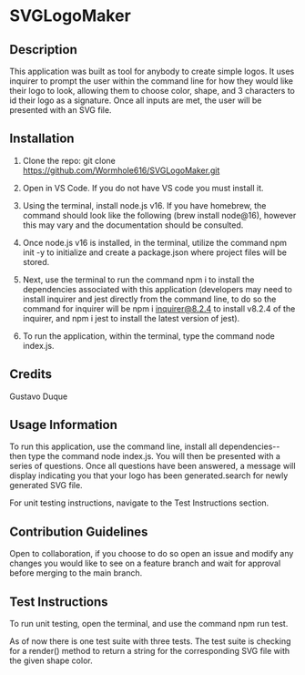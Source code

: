 # SVGLogoMaker

## Description

This application was built as tool for anybody to create simple logos. It uses inquirer to prompt the user within the command line for how they would like their logo to look, allowing them to choose color, shape, and 3 characters to id their logo as a signature. Once all inputs are met, the user will be presented with an SVG file.

## Installation

1. Clone the repo:
   git clone https://github.com/Wormhole616/SVGLogoMaker.git

2. Open in VS Code. If you do not have VS code you must install it.

3. Using the terminal, install node.js v16. If you have homebrew, the command should look like the following (brew install node@16), however this may vary and the documentation should be consulted.

4. Once node.js v16 is installed, in the terminal, utilize the command npm init -y to initialize and create a package.json where project files will be stored.

5. Next, use the terminal to run the command npm i to install the dependencies associated with this application (developers may need to install inquirer and jest directly from the command line, to do so the command for inquirer will be npm i inquirer@8.2.4 to install v8.2.4 of the inquirer, and npm i jest to install the latest version of jest).

6. To run the application, within the terminal, type the command node index.js.

## Credits

Gustavo Duque

## Usage Information

To run this application, use the command line, install all dependencies-- then type the command node index.js. You will then be presented with a series of questions. Once all questions have been answered, a message will display indicating you that your logo has been generated.search for newly generated SVG file.

For unit testing instructions, navigate to the Test Instructions section.

## Contribution Guidelines

Open to collaboration, if you choose to do so open an issue and modify any changes you would like to see on a feature branch and wait for approval before merging to the main branch.

## Test Instructions

To run unit testing, open the terminal, and use the command npm run test.

As of now there is one test suite with three tests. The test suite is checking for a render() method to return a string for the corresponding SVG file with the given shape color.